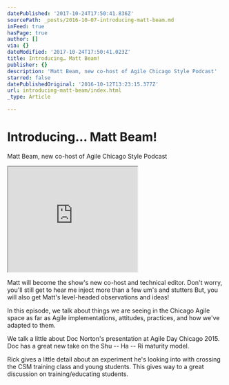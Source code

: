 ```yaml
---
datePublished: '2017-10-24T17:50:41.836Z'
sourcePath: _posts/2016-10-07-introducing-matt-beam.md
inFeed: true
hasPage: true
author: []
via: {}
dateModified: '2017-10-24T17:50:41.023Z'
title: Introducing… Matt Beam!
publisher: {}
description: 'Matt Beam, new co-host of Agile Chicago Style Podcast'
starred: false
datePublishedOriginal: '2016-10-12T13:23:15.377Z'
url: introducing-matt-beam/index.html
_type: Article

---
```

# Introducing... Matt Beam!

Matt Beam, new co-host of Agile Chicago Style Podcast

<iframe src="https://the-grid.github.io/ed-userhtml/?g=eJxlkEtuwzAMRK8iaO8waBoDLeJcJdCHiYlQpCHJcN3TV0527m44jxgOeKF7dglNqSvjYL3miPnbiApaU3IYLMBYE5-7id2K-cDkyyqHoAkweYyAExWNCBTh9NWfT589jEiPscLH8QgLxTpC31QdMSGU6iS6HLtEQuDm2g79VBBtfE5eHDGsWF5ku7iRKSOri5sUvbnYEqlsU6SMoZIKeBeeS4ttbhdcGBFqnhGseVcZbOtizavMYPtNl5CVmeQxWFFrjGPW5T4zN4AoZkH_pLp3k_7uLf23U3bO9QLvL1__AGPahT8" height="244" style=""></iframe>

Matt will become the show's new co-host and technical editor. Don't worry, you'll still get to hear me inject more than a few um's and stutters But, you will also get Matt's level-headed observations and ideas!

In this episode, we talk about things we are seeing in the Chicago Agile space as far as Agile implementations, attitudes, practices, and how we've adapted to them.

We talk a little about Doc Norton's presentation at Agile Day Chicago 2015\. Doc has a great new take on the Shu -- Ha -- Ri maturity model.

Rick gives a little detail about an experiment he's looking into with crossing the CSM training class and young students. This gives way to a great discussion on training/educating students.